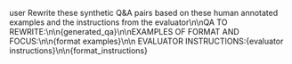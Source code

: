 user
Rewrite these synthetic Q&A pairs based on these human annotated examples and the instructions from the evaluator\n\nQA TO REWRITE:\n\n{generated_qa}\n\nEXAMPLES OF FORMAT AND FOCUS:\n\n{format examples}\n\n EVALUATOR INSTRUCTIONS:{evaluator instructions}\n\n{format_instructions}
